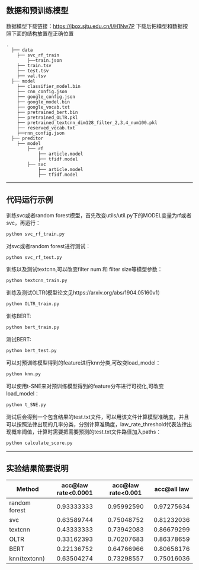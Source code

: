 ## 数据和预训练模型
数据模型下载链接：https://jbox.sjtu.edu.cn/l/H1Nw7P
下载后把模型和数据按照下面的结构放置在正确位置
```
.
  ├── data
    ├── svc_rf_train
        ├──train.json
    ├── train.tsv
    ├── test.tsv
    ├── val.tsv
  ├── model
    ├── classifier_model.bin
    ├── cnn_config.json
    ├── google_config.json
    ├── google_model.bin
    ├── google_vocab.txt
    ├── pretrained_bert.bin
    ├── pretrained_OLTR.pkl
    ├── pretrained_textcnn_dim128_filter_2,3,4_num100.pkl
    ├── reserved_vocab.txt
    ├──rnn_config.json
  ├── preditor
    ├── model
        ├── rf
            ├── article.model
            ├── tfidf.model
        ├── svc
            ├── article.model
            ├── tfidf.model

```
---
## 代码运行示例
训练svc或者random forest模型，首先改变utils/util.py下的MODEL变量为rf或者svc，再运行：
```bash
python svc_rf_train.py
```
对svc或者random forest进行测试：
```bash
python svc_rf_test.py
```
训练以及测试textcnn,可以改变filter num 和 filter size等模型参数：
```bash
python textcnn_train.py
```
训练及测试OLTR(模型论文见https://arxiv.org/abs/1904.05160v1）
```bash
python OLTR_train.py
```
训练BERT:
```bash
python bert_train.py
```
测试BERT:
```bash
python bert_test.py
```
可以对预训练模型得到的feature进行knn分类,可改变load_model：
```bash
python knn.py
```
可以使用t-SNE来对预训练模型得到的feature分布进行可视化,可改变load_model：
```bash
python t_SNE.py
```
测试后会得到一个包含结果的test.txt文件，可以用该文件计算模型准确度，并且可以按照法律出现的几率分类，分别计算准确度，law_rate_threshold代表法律出现概率阈值，计算时需要把需要预测的test.txt文件路径加入paths：
```bash
python calculate_score.py
```


---
## 实验结果简要说明
| Method | acc@law rate<0.0001 | acc@law rate<0.001 | acc@all law |
| ------ |:---------:|:------:|:-------:|
| random forest | 0.93333333 | 0.95992590 | 0.97275634 |
| svc | 0.63589744 | 0.75048752 | 0.81232036 |
| textcnn | 0.43333333 | 0.73942083 | 0.86679299 |
| OLTR | 0.33162393 | 0.70207683 | 0.86378659 |
| BERT  | 0.22136752 | 0.64766966 | 0.80658176 |
| knn(textcnn) | 0.63504274 | 0.73298557 | 0.75016036 |
